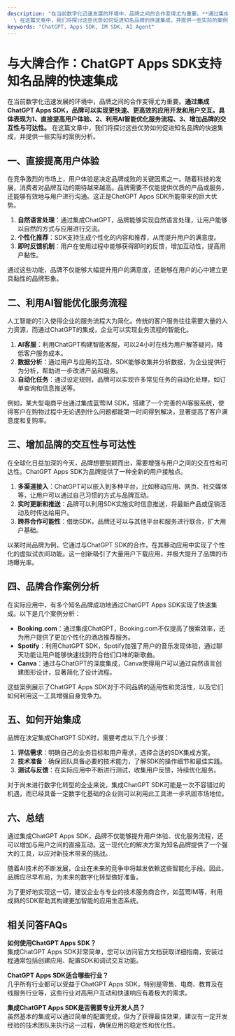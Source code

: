 ```yaml
---
description: "在当前数字化迅速发展的环境中，品牌之间的合作变得尤为重要。**通过集成ChatGPT Apps SDK，品牌可以实现更快速、更高效的应用开发和用户交互。具体表现为1、直接提高用户体验、2、利用AI智能优化服务流程、3、增加品牌的交互性与可达性。**\
  \ 在这篇文章中，我们将探讨这些优势如何促进知名品牌的快速集成，并提供一些实际的案例分析。"
keywords: "ChatGPT, Apps SDK, IM SDK, AI Agent"
---
```

# 与大牌合作：ChatGPT Apps SDK支持知名品牌的快速集成  

在当前数字化迅速发展的环境中，品牌之间的合作变得尤为重要。**通过集成ChatGPT Apps SDK，品牌可以实现更快速、更高效的应用开发和用户交互。具体表现为1、直接提高用户体验、2、利用AI智能优化服务流程、3、增加品牌的交互性与可达性。** 在这篇文章中，我们将探讨这些优势如何促进知名品牌的快速集成，并提供一些实际的案例分析。

## 一、直接提高用户体验

在竞争激烈的市场上，用户体验是决定品牌成败的关键因素之一。随着科技的发展，消费者对品牌互动的期待越来越高。品牌需要不仅能提供优质的产品或服务，还能够有效地与用户进行沟通。这正是ChatGPT Apps SDK所能带来的巨大优势。

1. **自然语言处理**：通过集成ChatGPT，品牌能够实现自然语言处理，让用户能够以自然的方式与应用进行交流。
2. **个性化推荐**：SDK支持生成个性化的内容和推荐，从而提升用户的满意度。
3. **即时反馈机制**：用户在使用过程中能够获得即时的反馈，增加互动性，提高用户黏性。

通过这些功能，品牌不仅能够大幅提升用户的满意度，还能够在用户的心中建立更具黏性的品牌形象。

## 二、利用AI智能优化服务流程

人工智能的引入使得企业的服务流程大为简化。传统的客户服务往往需要大量的人力资源，而通过ChatGPT的集成，企业可以实现业务流程的智能化。

1. **AI客服**：利用ChatGPT构建智能客服，可以24小时在线为用户解答疑问，降低客户服务成本。
2. **数据分析**：通过用户与应用的互动，SDK能够收集并分析数据，为企业提供行为分析，帮助进一步改进产品和服务。
3. **自动化任务**：通过设定规则，品牌可以实现许多常见任务的自动化处理，如订单查询和信息推送等。

例如，某大型电商平台通过集成蓝莺IM SDK，搭建了一个完善的AI客服系统，使得客户在购物过程中无论遇到什么问题都能第一时间得到解决，显著提高了客户满意度和复购率。

## 三、增加品牌的交互性与可达性

在全球化日益加深的今天，品牌想要脱颖而出，需要增强与用户之间的交互性和可达性。ChatGPT Apps SDK为品牌提供了一种全新的用户接触点。

1. **多渠道接入**：ChatGPT可以嵌入到多种平台，比如移动应用、网页、社交媒体等，让用户可以通过自己习惯的方式与品牌互动。
2. **实时更新和推送**：品牌可以利用SDK实施实时信息推送，将最新产品或促销活动及时传达给用户。
3. **跨界合作可能性**：借助SDK，品牌还可以与其他平台和服务进行联合，扩大用户基础。

以某时尚品牌为例，它通过与ChatGPT SDK的合作，在其移动应用中实现了个性化的虚拟试衣间功能。这一创新吸引了大量用户下载应用，并极大提升了品牌的市场曝光率。

## 四、品牌合作案例分析

在实际应用中，有多个知名品牌成功地通过ChatGPT Apps SDK实现了快速集成。以下是几个案例分析：

- **Booking.com**：通过集成ChatGPT，Booking.com不仅提高了搜索效率，还为用户提供了更加个性化的酒店推荐服务。
- **Spotify**：利用ChatGPT SDK，Spotify加强了用户的音乐发现体验，通过聊天功能让用户能够快速找到符合他们口味的新歌曲。
- **Canva**：通过与ChatGPT的深度集成，Canva使得用户可以通过自然语言创建图形设计，显著简化了设计流程。

这些案例展示了ChatGPT Apps SDK对于不同品牌的适用性和灵活性，以及它们如何利用这一工具增强自身竞争力。

## 五、如何开始集成

品牌在决定集成ChatGPT SDK时，需要考虑以下几个步骤：

1. **评估需求**：明确自己的业务目标和用户需求，选择合适的SDK集成方案。
2. **技术准备**：确保团队具备必要的技术能力，了解SDK的操作细节和最佳实践。
3. **测试与反馈**：在实际应用中不断进行测试，收集用户反馈，持续优化服务。

对于尚未进行数字化转型的企业来说，集成ChatGPT SDK可能是一次不容错过的机遇，而已经具备一定数字化基础的企业则可以利用此工具进一步巩固市场地位。

## 六、总结

通过集成ChatGPT Apps SDK，品牌不仅能够提升用户体验、优化服务流程，还可以增加与用户之间的直接互动。这一现代化的解决方案为知名品牌提供了一个强大的工具，以应对新技术带来的挑战。

随着AI技术的不断发展，企业在未来的竞争中将越发依赖这些智能化手段。因此，品牌应尽早布局，为未来的数字化转型做好准备。

为了更好地实现这一切，建议企业与专业的技术服务商合作，如蓝莺IM等，利用成熟的SDK帮助其构建更加智能的应用生态系统。

## 相关问答FAQs

**如何使用ChatGPT Apps SDK？**  
集成ChatGPT Apps SDK非常简单，您可以访问官方文档获取详细指南，安装过程通常包括创建应用、配置SDK和调试交互功能。

**ChatGPT Apps SDK适合哪些行业？**  
几乎所有行业都可以受益于ChatGPT Apps SDK，特别是零售、电商、教育及在线服务行业等，这些行业对高用户互动和快速响应有着极大的需求。

**集成ChatGPT Apps SDK是否需要专业开发人员？**  
虽然基本的集成可以通过简单的配置完成，但为了获得最佳效果，建议有一定开发经验的技术团队来执行这一过程，确保应用的稳定性和优化性。
